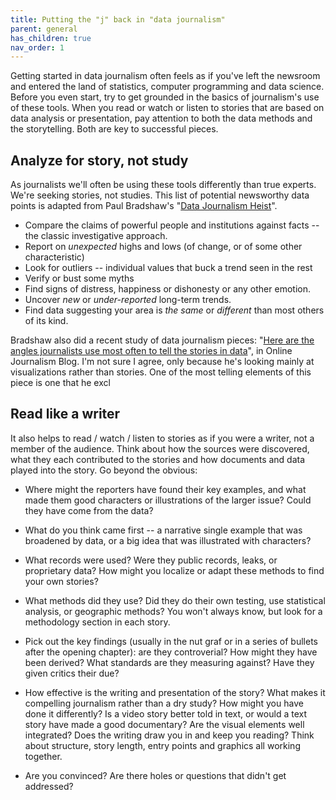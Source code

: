 ```yaml
---
title: Putting the "j" back in "data journalism"
parent: general
has_children: true
nav_order: 1
---
```


Getting started in data journalism often feels as if you've left the newsroom and entered the land of statistics, computer programming and data science. Before you even start, try to get grounded in the basics of journalism's use of these tools. When you read or watch or listen to stories that are based on data analysis or presentation, pay attention to both the data methods and the storytelling. Both are key to successful pieces.

## Analyze for story, not study

As journalists we'll often be using these tools differently than true experts. We're seeking stories, not studies. This list of potential newsworthy data points is adapted from Paul Bradshaw's "[Data Journalism Heist](https://leanpub.com/DataJournalismHeist)".

* Compare the claims of powerful people and institutions against facts -- the classic investigative approach.
* Report on *unexpected* highs and lows (of change, or of some other characteristic)
* Look for outliers -- individual values that buck a trend seen in the rest
* Verify or bust some myths
* Find signs of distress, happiness or dishonesty or any other emotion.
* Uncover *new* or *under-reported* long-term trends.
* Find data suggesting your area is *the same* or *different* than most others of its kind.

Bradshaw also did a recent study of data journalism pieces: "[Here are the angles journalists use most often to tell the stories in data](https://onlinejournalismblog.com/2020/08/11/here-are-the-7-types-of-stories-most-often-found-in-data/)", in Online Journalism Blog. I'm not sure I agree, only because he's looking mainly at visualizations rather than stories. One of the most telling elements of this piece is one that he excl

## Read like a writer

It also helps to read / watch / listen to stories as if you were a writer, not a member of the audience. Think about how the sources were discovered, what they each contributed to the stories and how documents and data played into the story. Go beyond the obvious:


* Where might the reporters have found their key examples, and what made them good characters or illustrations of the larger issue? Could they have come from the data?

* What do you think came first -- a narrative single example that was broadened by data, or a big idea that was illustrated with characters?

* What records were used? Were they public records, leaks, or proprietary data?  How  might you localize or adapt these methods to find your own stories?

* What methods did they use? Did they do their own testing, use statistical analysis, or geographic methods? You won't always know, but look for a methodology section in each story.

* Pick out the key findings (usually in the nut graf or in a series of bullets after the opening chapter): are they controverial? How might they have been derived? What standards are they measuring against? Have they given critics their due?

* How effective is the writing and presentation of the story? What makes it compelling journalism rather than a dry study? How might you have done it differently? Is a video story better told in text, or would a text story have made a good documentary? Are the visual elements well integrated? Does the writing draw you in and keep you reading? Think about structure, story length, entry points and graphics all working together.

* Are you convinced? Are there holes or questions that didn't get addressed?
